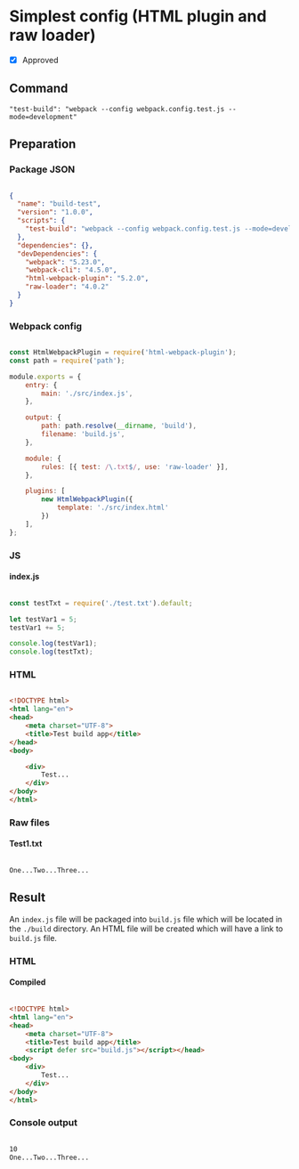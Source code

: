 # Simplest config (HTML plugin and raw loader)

- [X] Approved

## Command

`"test-build": "webpack --config webpack.config.test.js --mode=development"`

## Preparation

### Package JSON

```json

{
  "name": "build-test",
  "version": "1.0.0",
  "scripts": {
    "test-build": "webpack --config webpack.config.test.js --mode=development"
  },
  "dependencies": {},
  "devDependencies": {
    "webpack": "5.23.0",
    "webpack-cli": "4.5.0",
    "html-webpack-plugin": "5.2.0",
    "raw-loader": "4.0.2"
  }
}

```

### Webpack config

```javascript

const HtmlWebpackPlugin = require('html-webpack-plugin');
const path = require('path');

module.exports = {
    entry: {
        main: './src/index.js',
    },

    output: {
        path: path.resolve(__dirname, 'build'),
        filename: 'build.js',
    },

    module: {
        rules: [{ test: /\.txt$/, use: 'raw-loader' }],
    },

    plugins: [
        new HtmlWebpackPlugin({
            template: './src/index.html'
        })
    ],
};

```

### JS

#### index.js

```javascript

const testTxt = require('./test.txt').default;

let testVar1 = 5;
testVar1 += 5;

console.log(testVar1);
console.log(testTxt);

````

### HTML

```html

<!DOCTYPE html>
<html lang="en">
<head>
    <meta charset="UTF-8">
    <title>Test build app</title>
</head>
<body>

    <div>
        Test...
    </div>
</body>
</html>

```

### Raw files

#### Test1.txt

```text

One...Two...Three...

```

## Result

An `index.js` file will be packaged into `build.js` file which will be located in the `./build` directory. An HTML file will be created which will have a link to `build.js` file.

### HTML

#### Compiled

```html

<!DOCTYPE html>
<html lang="en">
<head>
    <meta charset="UTF-8">
    <title>Test build app</title>
    <script defer src="build.js"></script></head>
<body>
    <div>
        Test...
    </div>
</body>
</html>

```

### Console output

```bash

10
One...Two...Three...

```


